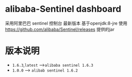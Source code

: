 # alibaba-Sentinel dashboard
采用阿里巴巴 sentinel 控制台 最新版本
基于openjdk:8-jre
使用 https://github.com/alibaba/Sentinel/releases 提供的jar
# 版本说明
 * `1.6.3`,`latest` -->`alibaba sentinel 1.6.3`
 * `1.0.0` --> `alibab sentinel 1.6.2`